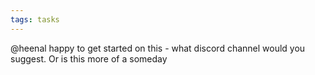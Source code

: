 ```yaml
---
tags: tasks
---
```

@heenal happy to get started on this - what discord channel would you suggest. Or is this more of a someday 
